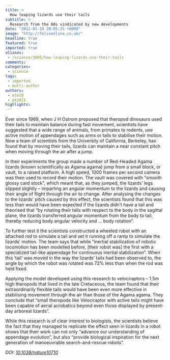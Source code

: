 ```yaml
---
title: >
  How leaping lizards use their tails
subtitle: >
  Research from the 60s vindicated by new developments
date: "2012-01-19 20:05:35 +0000"
image: "http://felixonline.co.uk/"
headline: true
featured: true
imported: true
aliases:
 - /science/2005/how-leaping-lizards-use-their-tails
comments:
categories:
 - science
tags:
 - imported
 - multi-author
authors:
 - mtm10
 - pk1811
highlights:
---
```


Ever since 1969, when J H Ostrom proposed that theropod dinosaurs used their tails to maintain balance during fast movement, scientists have suggested that a wide range of animals, from primates to rodents, use active motion of appendages such as arms or tails to stabilise their motion. Now a team of scientists from the University of California, Berkeley, has found that by moving their tails, lizards can maintain a near constant pitch when moving through the air after a jump.

In their experiments the group made a number of Red-Headed Agama lizards (known scientifically as Agama agama) jump from a small block, or vault, to a raised platform. A high speed, 1000 frames per second camera was then used to record their motion. The vault was covered with “smooth glossy card stock”, which meant that, as they jumped, the lizards’ legs slipped slightly – imparting an angular momentum to the lizards and causing their angle of flight through the air to change. After analysing the changes to the lizards’ pitch caused by this effect, the scientists found that this was less than would have been expected if the lizards didn’t have a tail and theorised that “by rotating their tails with respect to the body in the sagittal plane, the lizards transferred angular momentum from the body to tail, thereby reducing body angular velocity and ... body rotation”.

To further test it the scientists constructed a wheeled robot with an attached rod to simulate a tail and set it running off a ramp to simulate the lizards’ motion. The team says that while “inertial stabilization of robotic locomotion has been modelled before, [their robot was] the first with a specialized tail-like appendage for continuous inertial stabilization”. When this ‘tail’ was moved in the way the lizards’ tails had been observed to, the angle by which the robot was rotated was 72% less than when the rod was held fixed.

Applying the model developed using this research to velociraptors – 1.5m high theropods that lived in the late Cretaceous, the team found that their extraordinarily flexible tails would have been even more effective in stabilising movement through the air than those of the Agama agama. They conclude that “small theropods like Velociraptor with active tails might have been capable of aerial acrobatics beyond even those displayed by present-day arboreal lizards”.

While this research is of clear interest to biologists, the scientists believe the fact that they managed to replicate the effect seen in lizards in a robot shows that their work can not only “advance our understanding of appendage evolution”, but also “provide biological inspiration for the next generation of manoeuvrable search-and-rescue robots”.

_DOI: [10.1038/nature10710](http://dx.doi.org/10.1038/nature10710)_
